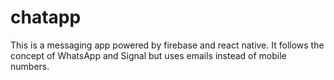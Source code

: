 # chatapp
This is a messaging app powered by firebase and react native. It follows the concept of WhatsApp and Signal but uses emails instead of mobile numbers.
